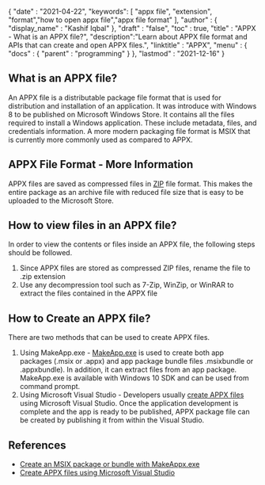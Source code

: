 {
  "date" : "2021-04-22",
  "keywords": [ "appx file", "extension", "format","how to open appx file","appx file format" ],
  "author" : {
    "display_name" : "Kashif Iqbal"
  },
  "draft" : "false",
  "toc" : true,
  "title" : "APPX - What is an APPX file?",
  "description":"Learn about APPX file format and APIs that can create and open APPX files.",
  "linktitle" : "APPX",
  "menu" : {
    "docs" : {
      "parent" : "programming"
    }
  },
  "lastmod" : "2021-12-16"
}

## What is an APPX file?

An APPX file is a distributable package file format that is used for distribution and installation of an application. It was introduce with Windows 8 to be published on Microsoft Windows Store. It contains all the files required to install a Windows application. These include metadata, files, and credentials information. A more modern packaging file format is MSIX that is currently more commonly used as compared to APPX.

## APPX File Format - More Information

APPX files are saved as compressed files in [ZIP](/compression/zip/) file format. This makes the entire package as an archive file with reduced file size that is easy to be uploaded to the Microsoft Store.

## How to view files in an APPX file?

In order to view the contents or files inside an APPX file, the following steps should be followed.

 1. Since APPX files are stored as compressed ZIP files, rename the file to .zip extension
 1. Use any decompression tool such as 7-Zip, WinZip, or WinRAR to extract the files contained in the APPX file

## How to Create an APPX file?

There are two methods that can be used to create APPX files.

 1. Using MakeApp.exe - [MakeApp.exe](https://learn.microsoft.com/en-us/windows/msix/package/create-app-package-with-makeappx-tool) is used to create both app packages (.msix or .appx) and app package bundle files .msixbundle or .appxbundle). In addition, it can extract files from an app package. MakeApp.exe is available with Windows 10 SDK and can be used from command prompt.
 1. Using Microsoft Visual Studio - Developers usually [create APPX files](https://learn.microsoft.com/en-us/windows/msix/desktop/vs-package-overview) using Microsoft Visual Studio. Once the application development is complete and the app is ready to be published, APPX package file can be created by publishing it from within the Visual Studio.

## References

 * [Create an MSIX package or bundle with MakeAppx.exe](https://learn.microsoft.com/en-us/windows/msix/package/create-app-package-with-makeappx-tool)
 * [Create APPX files using Microsoft Visual Studio](https://learn.microsoft.com/en-us/windows/msix/desktop/vs-package-overview)
